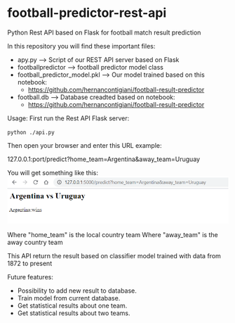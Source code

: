 # football-predictor-rest-api

Python Rest API based on Flask for football match result prediction

In this repository you will find these important files:
* apy.py --> Script of our REST API server based on Flask
* footballpredictor --> football predictor model class
* football_predictor_model.pkl --> Our model trained based on this notebook:
	* https://github.com/hernancontigiani/football-result-predictor
* football.db --> Database creadted based on notebook:
	* https://github.com/hernancontigiani/football-result-predictor

Usage:
First run the Rest API Flask server:

`python ./api.py`

Then open your browser and enter this URL example:

127.0.0.1:port/predict?home_team=Argentina&away_team=Uruguay

You will get something like this:
![ANFIS training](/images/test.png)

Where "home_team" is the local country team
Where "away_team" is the away country team

This API return the result based on classifier model trained with data from 1872 to present

Future features:
- Possibility to add new result to database.
- Train model from current database.
- Get statistical results about one team.
- Get statistical results about two teams.
